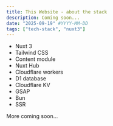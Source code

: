 ```yaml
---
title: This Website - about the stack
description: Coming soon...
date: "2025-09-19" #YYYY-MM-DD
tags: ["tech-stack", "nuxt3"]
---
```


- Nuxt 3
- Tailwind CSS
- Content module
- Nuxt Hub
- Cloudflare workers
- D1 database
- Cloudflare KV
- GSAP
- Bun
- SSR

More coming soon...
